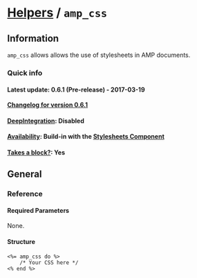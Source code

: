 
# [Helpers](https://github.com/jonhue/amphtml/tree/master/lib/amphtml/helpers/docs#amp-html-helpers) / `amp_css`


## Information

`amp_css` allows allows the use of stylesheets in AMP documents.

### Quick info

#### Latest update: 0.6.1 (Pre-release) - 2017-03-19

[**Changelog for version 0.6.1**](https://github.com/jonhue/amphtml/blob/master/CHANGELOG.md#061-pre-release---2017-03-19)

#### [DeepIntegration](https://github.com/jonhue/amphtml/tree/master/lib/amphtml/helpers/docs#deepintegration-helpers): Disabled

#### [Availability](https://github.com/jonhue/amphtml/tree/master/lib/amphtml/helpers/docs#availability-of-helpers): Build-in with the [Stylesheets Component](https://github.com/jonhue/amphtml/tree/master/lib/amphtml/components/docs/stylesheets.md)

#### [Takes a block?](https://github.com/jonhue/amphtml/tree/master/lib/amphtml/helpers/docs#takes-a-block): Yes

## General

### Reference

#### Required Parameters

None.

#### Structure

    <%= amp_css do %>
        /* Your CSS here */
    <% end %>
